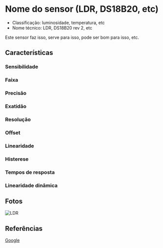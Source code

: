 # Nome do sensor (LDR, DS18B20, etc)

- Classificação: luminosidade, temperatura, etc
- Nome técnico: LDR, DS18B20 rev 2, etc

Este sensor faz isso, serve para isso, pode ser bom para isso, etc.

## Características

### Sensibilidade

### Faixa

### Precisão

### Exatidão

### Resolução

### Offset

### Linearidade

### Histerese

### Tempos de resposta

### Linearidade dinâmica

## Fotos

![LDR](imgs/ldr.jpeg)

## Referências

[Google](http://google.com)
